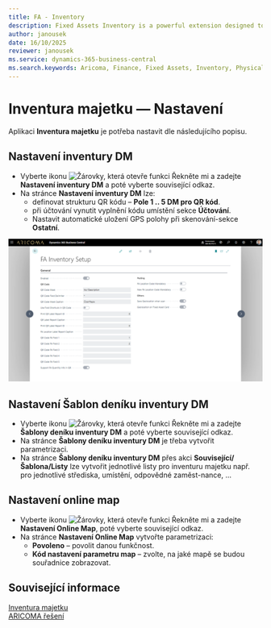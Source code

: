 ```yaml
---
title: FA - Inventory
description: Fixed Assets Inventory is a powerful extension designed to simplify and digitize the physical inventory of fixed assets. 
author: janousek
date: 16/10/2025
reviewer: janousek
ms.service: dynamics-365-business-central
ms.search.keywords: Aricoma, Finance, Fixed Assets, Inventory, Physical Inventory
---
```


# Inventura majetku — Nastavení

Aplikaci **Inventura majetku** je potřeba nastavit dle následujícího popisu.

## Nastavení inventury DM

- Vyberte ikonu ![Žárovky, která otevře funkci Řekněte mi](media/ui-search/search_small.png "Řekněte mi, co chcete dělat") a zadejte **Nastavení inventury DM** a poté vyberte související odkaz.  
- Na stránce **Nastavení inventury DM** lze:
  - definovat strukturu QR kódu – **Pole 1 .. 5 DM pro QR kód**.  
  - při účtování vynutit vyplnění kódu umístění sekce **Účtování**.  
  - Nastavit automatické uložení GPS polohy při skenování-sekce **Ostatní**.

![Nastavení inventury DM](media/fa-inventory-setup.png)  

## Nastavení Šablon deníku inventury DM

- Vyberte ikonu ![Žárovky, která otevře funkci Řekněte mi](media/ui-search/search_small.png "Řekněte mi, co chcete dělat") a zadejte **Šablony deníku inventury DM** a poté vyberte související odkaz.  
- Na stránce **Šablony deníku inventury DM** je třeba vytvořit parametrizaci.  
- Na stránce **Šablony deníku inventury DM**  přes akci **Související/Šablona/Listy** lze vytvořit jednotlivé listy pro inventuru majetku např. pro jednotlivé střediska, umístění, odpovědné zaměst-nance, ...

## Nastavení online map

- Vyberte ikonu ![Žárovky, která otevře funkci Řekněte mi](media/ui-search/search_small.png "Řekněte mi, co chcete dělat") a zadejte **Nastavení Online Map**, poté vyberte související odkaz.  
- Na stránce **Nastavení Online Map** vytvořte parametrizaci:
  - **Povoleno** – povolit danou funkčnost.  
  - **Kód nastavení parametru map** – zvolte, na jaké mapě se budou souřadnice zobrazovat.  

## Související informace
[Inventura majetku](fa-inventory.md)  
[ARICOMA řešení](solutions.md)  
